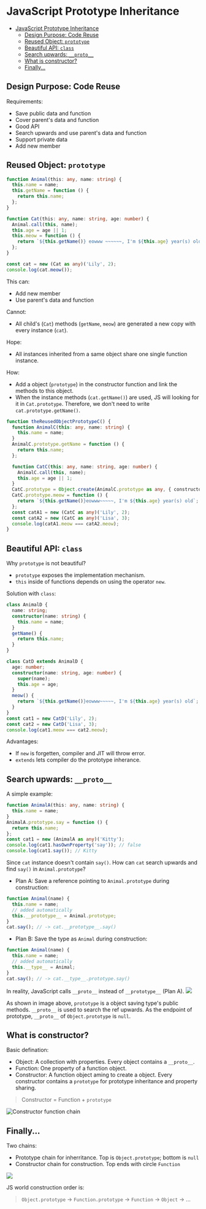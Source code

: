 # JavaScript Prototype Inheritance

- [JavaScript Prototype Inheritance](#javascript-prototype-inheritance)
  - [Design Purpose: Code Reuse](#design-purpose-code-reuse)
  - [Reused Object: `prototype`](#reused-object-prototype)
  - [Beautiful API: `class`](#beautiful-api-class)
  - [Search upwards: `__proto__`](#search-upwards-proto)
  - [What is constructor?](#what-is-constructor)
  - [Finally...](#finally)

## Design Purpose: Code Reuse

Requirements:

- Save public data and function
- Cover parent's data and function
- Good API
- Search upwards and use parent's data and function
- Support private data
- Add new member

## Reused Object: `prototype`

```ts
function Animal(this: any, name: string) {
  this.name = name;
  this.getName = function () {
    return this.name;
  };
}

function Cat(this: any, name: string, age: number) {
  Animal.call(this, name);
  this.age = age || 1;
  this.meow = function () {
    return `${this.getName()} eowww ~~~~~~, I'm ${this.age} year(s) old`;
  };
}

const cat = new (Cat as any)('Lily', 2);
console.log(cat.meow());
```

This can:

- Add new member
- Use parent's data and function

Cannot:

- All child's (`Cat`) methods (`getName`, `meow`) are generated a new copy with every instance (`cat`).

Hope:

- All instances inherited from a same object share one single function instance.

How:

- Add a object (`prototype`) in the constructor function and link the methods to this object.
- When the instance methods (`cat.getName()`) are used, JS will looking for it in `Cat.prototype`. Therefore, we don't need to write `cat.prototype.getName()`.

```ts
function theReusedObjectPrototypeC() {
  function AnimalC(this: any, name: string) {
    this.name = name;
  }
  AnimalC.prototype.getName = function () {
    return this.name;
  };

  function CatC(this: any, name: string, age: number) {
    AnimalC.call(this, name);
    this.age = age || 1;
  }
  CatC.prototype = Object.create(AnimalC.prototype as any, { constructor: CatC as any });
  CatC.prototype.meow = function () {
    return `${this.getName()}eowww~~~~~, I'm ${this.age} year(s) old`;
  };
  const catA1 = new (CatC as any)('Lily', 2);
  const catA2 = new (CatC as any)('Lisa', 3);
  console.log(catA1.meow === catA2.meow);
}
```

## Beautiful API: `class`

Why `prototype` is not beautiful?

- `prototype` exposes the implementation mechanism.
- `this` inside of functions depends on using the operator `new`.

Solution with `class`:

```ts
class AnimalD {
  name: string;
  constructor(name: string) {
    this.name = name;
  }
  getName() {
    return this.name;
  }
}

class CatD extends AnimalD {
  age: number;
  constructor(name: string, age: number) {
    super(name);
    this.age = age;
  }
  meow() {
    return `${this.getName()}eowww~~~~~, I'm ${this.age} year(s) old`;
  }
}
const cat1 = new CatD('Lily', 2);
const cat2 = new CatD('Lisa', 3);
console.log(cat1.meow === cat2.meow);
```

Advantages:

- If `new` is forgetten, compiler and JIT will throw error.
- `extends` lets compiler do the prototype inherance.

## Search upwards: `__proto__`

A simple example:

```ts
function AnimalA(this: any, name: string) {
  this.name = name;
}
AnimalA.prototype.say = function () {
  return this.name;
};
const cat1 = new (AnimalA as any)('Kitty');
console.log(cat1.hasOwnProperty('say')); // false
console.log(cat1.say()); // Kitty
```

Since `cat` instance doesn't contain `say()`. How can `cat` search upwards and find `say()` in `Animal.prototype`?

- Plan A: Save a reference pointing to `Animal.prototype` during construction:

```ts
function Animal(name) {
  this.name = name;
  // added automatically
  this.__prototype__ = Animal.prototype;
}
cat.say(); // -> cat.__prototype__.say()
```

- Plan B: Save the type as `Animal` during construction:

```ts
function Animal(name) {
  this.name = name;
  // added automatically
  this.__type__ = Animal;
}
cat.say(); // -> cat.__type__.prototype.say()
```

In reality, JavaScript calls `__proto__` instead of `__prototype__` (Plan A).
![](img/prototype.png)

As shown in image above, `prototype` is a object saving type's public methods. `__proto__` is used to search the ref upwards. As the endpoint of prototype, `__proto__` of `Object.prototype` is `null`.

## What is constructor?

Basic defination:

- Object: A collection with properties. Every object contains a `__proto__`.
- Function: One property of a function object.
- Constructor: A function object aming to create a object. Every constructor contains a `prototype` for prototype inheritance and property sharing.

> Constructor = Function + `prototype`

![Constructor function chain](img/constructor.png)

## Finally...

Two chains:

- Prototype chain for inherritance. Top is `Object.prototype`; bottom is `null`
- Constructor chain for construction. Top ends with circle `Function`

![](img/two_chains.png)

JS world construction order is:

> `Object.prototype` -> `Function.prototype` -> `Function` -> `Object` -> ...
